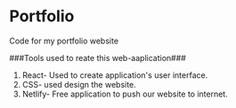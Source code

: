 # Portfolio
Code for my portfolio website

###Tools used to reate this web-aaplication###

1. React- Used to create application's user interface.
2. CSS- used design the website.
3. Netlify- Free application to push our website to internet.
